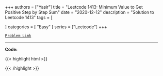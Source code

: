 
+++
authors = ["Yasir"]
title = "Leetcode 1413: Minimum Value to Get Positive Step by Step Sum"
date = "2020-12-12"
description = "Solution to Leetcode 1413"
tags = [
    
]
categories = [
    "Easy"
]
series = ["Leetcode"]
+++



[`Problem Link`](https://leetcode.com/problems/minimum-value-to-get-positive-step-by-step-sum/description/)

---

**Code:**

{{< highlight html >}}

{{< /highlight >}}

